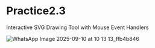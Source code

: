 # Practice2.3
Interactive SVG Drawing Tool with Mouse Event Handlers

![WhatsApp Image 2025-09-10 at 10 13 13_ffb4b846](https://github.com/user-attachments/assets/1ddf4954-d559-46e8-ae1c-e03afed1811d)
